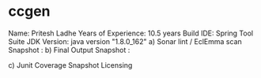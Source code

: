 # ccgen
Name: Pritesh Ladhe
Years of Experience: 10.5 years
Build IDE: Spring Tool Suite
JDK Version: java version &quot;1.8.0_162&quot;
a) Sonar lint / EclEmma scan Snapshot : 
b) Final Output Snapshot :

c) Junit Coverage Snapshot
Licensing
